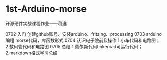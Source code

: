 ﻿# 1st-Arduino-morse
开源硬件实战课程作业——蒋逸

0702	入门			创建github账号、安装arduino、fritzing、processing
0703	arduino编程		morse代码，库函数形式
0704	认识电子院前及操作	1.小车代码和电路图；2.数码管代码和电路图
0705	总结			1.莫尔斯代码tinkercad可运行代码；
				2.markdown格式学习总结